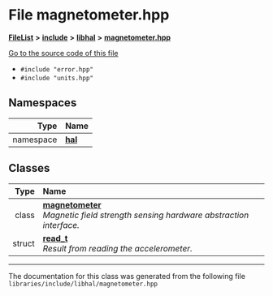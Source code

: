 

# File magnetometer.hpp



[**FileList**](files.md) **>** [**include**](dir_cba0faac6e93618a6e2539705915bd70.md) **>** [**libhal**](dir_c21661262b37aa135a14febc024e67d7.md) **>** [**magnetometer.hpp**](magnetometer_8hpp.md)

[Go to the source code of this file](magnetometer_8hpp_source.md)



* `#include "error.hpp"`
* `#include "units.hpp"`













## Namespaces

| Type | Name |
| ---: | :--- |
| namespace | [**hal**](namespacehal.md) <br> |


## Classes

| Type | Name |
| ---: | :--- |
| class | [**magnetometer**](classhal_1_1magnetometer.md) <br>_Magnetic field strength sensing hardware abstraction interface._  |
| struct | [**read\_t**](structhal_1_1magnetometer_1_1read__t.md) <br>_Result from reading the accelerometer._  |



















































------------------------------
The documentation for this class was generated from the following file `libraries/include/libhal/magnetometer.hpp`

